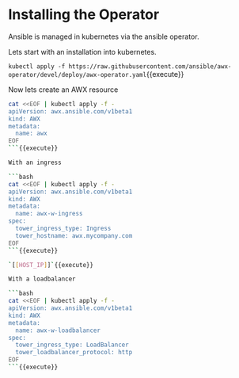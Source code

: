 # Installing the Operator

Ansible is managed in kubernetes via the ansible operator.

Lets start with an installation into kubernetes.

`kubectl apply -f https://raw.githubusercontent.com/ansible/awx-operator/devel/deploy/awx-operator.yaml`{{execute}}


Now lets create an AWX resource

```bash
cat <<EOF | kubectl apply -f -
apiVersion: awx.ansible.com/v1beta1
kind: AWX
metadata:
  name: awx
EOF
```{{execute}}

With an ingress

```bash
cat <<EOF | kubectl apply -f -
apiVersion: awx.ansible.com/v1beta1
kind: AWX
metadata:
  name: awx-w-ingress
spec:
  tower_ingress_type: Ingress
  tower_hostname: awx.mycompany.com
EOF
```{{execute}}

`[[HOST_IP]]`{{execute}}

With a loadbalancer

```bash
cat <<EOF | kubectl apply -f -
apiVersion: awx.ansible.com/v1beta1
kind: AWX
metadata:
  name: awx-w-loadbalancer
spec:
  tower_ingress_type: LoadBalancer
  tower_loadbalancer_protocol: http
EOF
```{{execute}}
